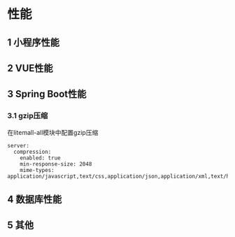 # 性能

## 1 小程序性能

## 2 VUE性能

## 3 Spring Boot性能

### 3.1 gzip压缩

在litemall-all模块中配置gzip压缩
```
server:
  compression:
    enabled: true
    min-response-size: 2048
    mime-types: application/javascript,text/css,application/json,application/xml,text/html,text/xml,text/plain
```

## 4 数据库性能

## 5 其他